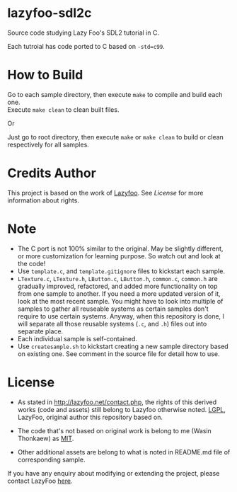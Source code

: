 # lazyfoo-sdl2c
Source code studying Lazy Foo's SDL2 tutorial in C.

Each tutroial has code ported to C based on `-std=c99`.

# How to Build

Go to each sample directory, then execute `make` to compile and build each one.  
Execute `make clean` to clean built files.

Or

Just go to root directory, then execute `make` or `make clean` to build or clean respectively for all samples.

# Credits Author

This project is based on the work of [Lazyfoo](http://lazyfoo.net/tutorials/SDL/).
See _License_ for more information about rights.

# Note

* The C port is not 100% similar to the original. May be slightly different, or more customization for learning purpose. So watch out and look at the code!
* Use `template.c`, and `template.gitignore` files to kickstart each sample.
* `LTexture.c`, `LTexture.h`, `LButton.c`, `LButton.h`, `common.c`, `common.h` are gradually improved, refactored, and added more functionality on top from one sample to another. If you need a more updated version of it, look at the most recent sample. You might have to look into multiple of samples to gather all reuseable systems as certain samples don't require to use certain systems. Anyway, when this repository is done, I will separate all those reusable systems (`.c`, and `.h`) files out into separate place.
* Each individual sample is self-contained.
* Use `createsample.sh` to kickstart creating a new sample directory based on existing one. See comment in the source file for detail how to use.

# License

* As stated in http://lazyfoo.net/contact.php, the rights of this derived works (code and assets) still belong to Lazyfoo otherwise noted.
  [LGPL](https://www.gnu.org/copyleft/lesser.html), LazyFoo, original author this repository based on.

* The code that's not based on original work is belong to me (Wasin Thonkaew) as [MIT](https://github.com/haxpor/lazyfoo-sdl2c/blob/master/LICENSE).
* Other additional assets are belong to what is noted in README.md file of corresponding sample.

If you have any enquiry about modifying or extending the project, please contact LazyFoo [here](http://lazyfoo.net/contact.php).
